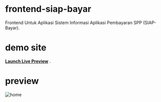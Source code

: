 # frontend-siap-bayar
Frontend Untuk Aplikasi Sistem Informasi Aplikasi Pembayaran SPP (SIAP-Bayar).

# demo site
**[Launch Live Preview](https://salahulbain.github.io/frontend-siap-bayar/)** .

# preview
![home](https://user-images.githubusercontent.com/56665324/102229911-db8dbc80-3f1e-11eb-9590-f4c72288d898.jpg)

